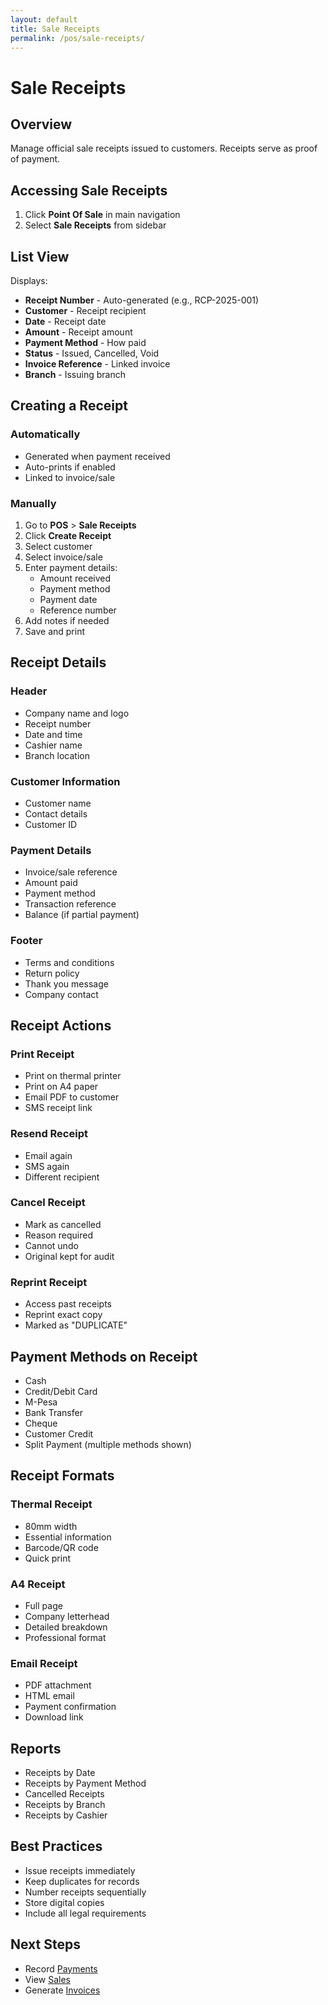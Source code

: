 ```yaml
---
layout: default
title: Sale Receipts
permalink: /pos/sale-receipts/
---
```


# Sale Receipts

## Overview
Manage official sale receipts issued to customers. Receipts serve as proof of payment.

## Accessing Sale Receipts
1. Click **Point Of Sale** in main navigation
2. Select **Sale Receipts** from sidebar

## List View

Displays:
- **Receipt Number** - Auto-generated (e.g., RCP-2025-001)
- **Customer** - Receipt recipient
- **Date** - Receipt date
- **Amount** - Receipt amount
- **Payment Method** - How paid
- **Status** - Issued, Cancelled, Void
- **Invoice Reference** - Linked invoice
- **Branch** - Issuing branch

## Creating a Receipt

### Automatically
- Generated when payment received
- Auto-prints if enabled
- Linked to invoice/sale

### Manually
1. Go to **POS** > **Sale Receipts**
2. Click **Create Receipt**
3. Select customer
4. Select invoice/sale
5. Enter payment details:
   - Amount received
   - Payment method
   - Payment date
   - Reference number
6. Add notes if needed
7. Save and print

## Receipt Details

### Header
- Company name and logo
- Receipt number
- Date and time
- Cashier name
- Branch location

### Customer Information
- Customer name
- Contact details
- Customer ID

### Payment Details
- Invoice/sale reference
- Amount paid
- Payment method
- Transaction reference
- Balance (if partial payment)

### Footer
- Terms and conditions
- Return policy
- Thank you message
- Company contact

## Receipt Actions

### Print Receipt
- Print on thermal printer
- Print on A4 paper
- Email PDF to customer
- SMS receipt link

### Resend Receipt
- Email again
- SMS again
- Different recipient

### Cancel Receipt
- Mark as cancelled
- Reason required
- Cannot undo
- Original kept for audit

### Reprint Receipt
- Access past receipts
- Reprint exact copy
- Marked as "DUPLICATE"

## Payment Methods on Receipt

- Cash
- Credit/Debit Card
- M-Pesa
- Bank Transfer
- Cheque
- Customer Credit
- Split Payment (multiple methods shown)

## Receipt Formats

### Thermal Receipt
- 80mm width
- Essential information
- Barcode/QR code
- Quick print

### A4 Receipt
- Full page
- Company letterhead
- Detailed breakdown
- Professional format

### Email Receipt
- PDF attachment
- HTML email
- Payment confirmation
- Download link

## Reports

- Receipts by Date
- Receipts by Payment Method
- Cancelled Receipts
- Receipts by Branch
- Receipts by Cashier

## Best Practices

- Issue receipts immediately
- Keep duplicates for records
- Number receipts sequentially
- Store digital copies
- Include all legal requirements

## Next Steps
- Record [Payments](../accounts/payments.md)
- View [Sales](sales.md)
- Generate [Invoices](../accounts/invoices.md)

